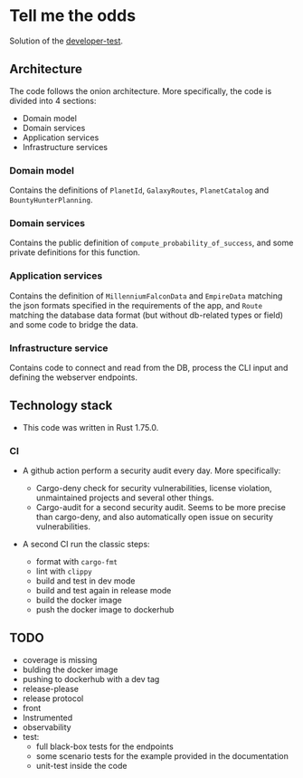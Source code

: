 # Tell me the odds

Solution of the [developer-test](https://github.com/lioncowlionant/developer-test).

## Architecture

The code follows the onion architecture. More specifically, the code is divided into 4 sections:

- Domain model
- Domain services
- Application services
- Infrastructure services

### Domain model

Contains the definitions of `PlanetId`, `GalaxyRoutes`, `PlanetCatalog` and `BountyHunterPlanning`.

### Domain services

Contains the public definition of `compute_probability_of_success`, and some private definitions for this function.

### Application services

Contains the definition of `MillenniumFalconData` and `EmpireData` matching the json formats specified in the requirements of the app, and `Route` matching the database data format (but without db-related types or field) and some code to bridge the data.

### Infrastructure service

Contains code to connect and read from the DB, process the CLI input and defining the webserver endpoints.

## Technology stack

- This code was written in Rust 1.75.0.

### CI

- A github action perform a security audit every day. More specifically:
  - Cargo-deny check for security vulnerabilities, license violation, unmaintained projects and several other things.
  - Cargo-audit for a second security audit. Seems to be more precise than cargo-deny, and also automatically open issue on security vulnerabilities.
- A second CI run the classic steps:

  - format with `cargo-fmt`
  - lint with `clippy`
  - build and test in dev mode
  - build and test again in release mode
  - build the docker image
  - push the docker image to dockerhub

## TODO

- coverage is missing
- bulding the docker image
- pushing to dockerhub with a dev tag
- release-please
- release protocol
- front
- Instrumented
- observability
- test:
  - full black-box tests for the endpoints
  - some scenario tests for the example provided in the documentation
  - unit-test inside the code
